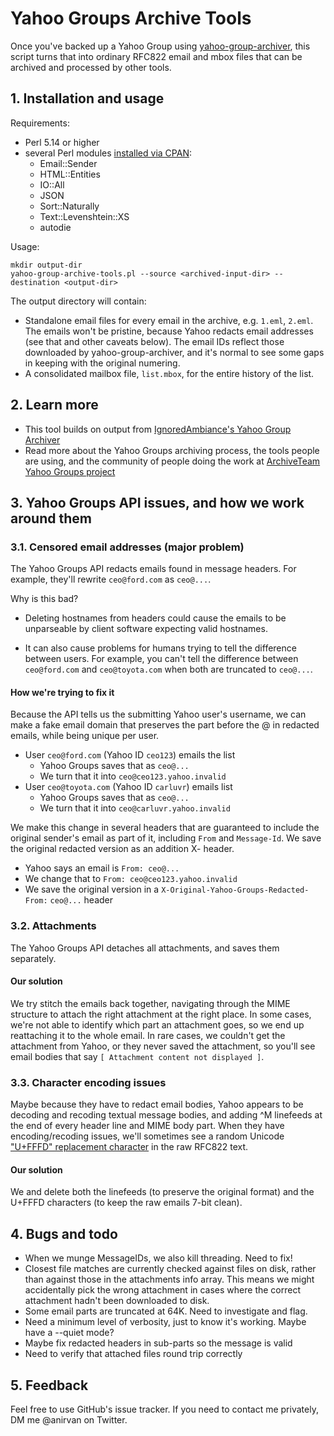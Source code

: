 # Yahoo Groups Archive Tools

Once you've backed up a Yahoo Group using
[yahoo-group-archiver](https://github.com/IgnoredAmbience/yahoo-group-archiver),
this script turns that into ordinary RFC822 email and mbox files that
can be archived and processed by other tools.

## 1. Installation and usage

Requirements:

* Perl 5.14 or higher
* several Perl modules [installed via CPAN](https://foswiki.org/Support.HowToInstallCpanModules):
  - Email::Sender
  - HTML::Entities
  - IO::All
  - JSON
  - Sort::Naturally
  - Text::Levenshtein::XS
  - autodie

Usage:

```
mkdir output-dir
yahoo-group-archive-tools.pl --source <archived-input-dir> --destination <output-dir>
```

The output directory will contain:

* Standalone email files for every email in the archive, e.g. `1.eml`,
  `2.eml`. The emails won't be pristine, because Yahoo redacts email
  addresses (see that and other caveats below). The email IDs reflect
  those downloaded by yahoo-group-archiver, and it's normal to see
  some gaps in keeping with the original numering.
* A consolidated mailbox file, `list.mbox`, for the entire history of
  the list.

## 2. Learn more

* This tool builds on output from [IgnoredAmbiance's Yahoo Group
  Archiver](https://github.com/IgnoredAmbience/yahoo-group-archiver)
* Read more about the Yahoo Groups archiving process, the tools people
  are using, and the community of people doing the work at
  [ArchiveTeam Yahoo Groups
  project](https://www.archiveteam.org/index.php?title=Yahoo!_Groups)

## 3. Yahoo Groups API issues, and how we work around them

### 3.1. Censored email addresses (major problem)

The Yahoo Groups API redacts emails found in message headers. For
example, they'll rewrite `ceo@ford.com` as `ceo@...`.

Why is this bad?

* Deleting hostnames from headers could cause the emails to be
  unparseable by client software expecting valid hostnames.

* It can also cause problems for humans trying to tell the difference
  between users. For example, you can't tell the difference between
  `ceo@ford.com` and `ceo@toyota.com` when both are truncated to
  `ceo@...`.

#### How we're trying to fix it

Because the API tells us the submitting Yahoo user's username, we can
make a fake email domain that preserves the part before the @ in
redacted emails, while being unique per user.

* User `ceo@ford.com` (Yahoo ID `ceo123`) emails the list
    * Yahoo Groups saves that as `ceo@...`
    * We turn that it into `ceo@ceo123.yahoo.invalid`
* User `ceo@toyota.com` (Yahoo ID `carluvr`) emails list
    * Yahoo Groups saves that as `ceo@...`
    * We turn that it into `ceo@carluvr.yahoo.invalid`

We make this change in several headers that are guaranteed to include
the original sender's email as part of it, including `From` and
`Message-Id`. We save the original redacted version as an addition X-
header.

* Yahoo says an email is `From: ceo@...`
* We change that to `From: ceo@ceo123.yahoo.invalid`
* We save the original version in a `X-Original-Yahoo-Groups-Redacted-From:` `ceo@...` header

### 3.2. Attachments

The Yahoo Groups API detaches all attachments, and saves them
separately.

#### Our solution

We try stitch the emails back together, navigating through the MIME
structure to attach the right attachment at the right place. In some
cases, we're not able to identify which part an attachment goes, so we
end up reattaching it to the whole email. In rare cases, we couldn't
get the attachment from Yahoo, or they never saved the attachment, so
you'll see email bodies that say
`[ Attachment content not displayed ]`.

### 3.3. Character encoding issues

Maybe because they have to redact email bodies, Yahoo appears to be
decoding and recoding textual message bodies, and adding ^M linefeeds
at the end of every header line and MIME body part. When they have
encoding/recoding issues, we'll sometimes see a random Unicode
["U+FFFD" replacement
character](https://en.wikipedia.org/wiki/Specials_(Unicode_block)) in
the raw RFC822 text.

#### Our solution

We and delete both the linefeeds (to preserve the original format) and
the U+FFFD characters (to keep the raw emails 7-bit clean).

## 4. Bugs and todo

* When we munge MessageIDs, we also kill threading. Need to fix!
* Closest file matches are currently checked against files on disk,
  rather than against those in the attachments info array. This means
  we might accidentally pick the wrong attachment in cases where the
  correct attachment hadn't been downloaded to disk.
* Some email parts are truncated at 64K. Need to investigate and flag.
* Need a minimum level of verbosity, just to know it's working. Maybe
  have a --quiet mode?
* Maybe fix redacted headers in sub-parts so the message is valid
* Need to verify that attached files round trip correctly

## 5. Feedback

Feel free to use GitHub's issue tracker. If you need to contact me
privately, DM me @anirvan on Twitter.
